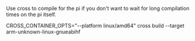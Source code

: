 Use cross to compile for the pi if you don't want to wait for long compilation times on the pi itself.

CROSS_CONTAINER_OPTS="--platform linux/amd64" cross build --target arm-unknown-linux-gnueabihf
